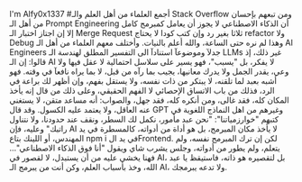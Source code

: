 I'm Alfy0x1337
#أجمع العلماء من أهل العلم والـ Stack Overflow ومن تبعهم بإحسان من أهل الـ Prompt Engineering أن الذكاء الاصطناعي لا يجوز أن يعامل كمبرمج كامل إلا إن اجتاز اختبار الـ Merge Request ثلاثا بغير رد وإن كتب كودا لا يحتاج refactor ولا Debug وهذا لم نره حتى الساعة، والله أعلم بالنيات.
وأختلف معهم العلماء من أهل الـ AI Engineers جدلآ وموضوعآ استنادآ الى التفسير المطلق لهندسة الـ LLMs غير ذلك، إذ قالوا: إن الـ AI لا يفكر، بل "يسبب"، فهو يسير على سلاسل احتمالية لا عقل فيها ولا وعي، يقدر الجمل ولا يدرك معانيها، يجيب بما رآه من قبل، لا بما يراه نافعآ في وقته.
فهو أشبه بعبد لما تلقنه، لا يبتكر من ذات نفسه، ولا يستقل بفهم، وإن أظهر لك براعة في الرد، فذلك من باب الاتساق الإحصائي لا الفهم الحقيقي، وعلى ذلك من قال إنه يأخذ المكان كله، فقد غالى، ومن أنكره كله، فقد جهل، والصواب: أنه مساعد متقن، لا يستغني عنه العاقل، ولا يعتمد عليه الكسول.
وقد قال GPT وغيرهم من اهل النماذج اللغوية في كتبهم "خوارزمياتنا": "نحن عبد مأمور، نكمل لك السطر، ونقف عند حدودنا، ولا نتناول راتبك" وعليه، فإن AI لا يأخذ مكان المبرمج، بل هو أداة من أدواته، كالمسطرة في يد المهندس، أو اللينك بتاع npm i في يد الFrontend.
لكن إن ترك المبرمج نفسه، ولم يتعلم، ولم يطور من أدواته، وجلس يشرب شاي ويقول "أنا فوق الذكاء الاصطناعي"… فهنا يخشى عليه من أن يستبدل، لا لقصور في AI، بل لتقصيره هو ذاته، فاستيقظ يا عبد الله، وخذ بأسباب العلم، وكن أنت من يبرمج الـ AI، ولا تدعه يبرمجك.

